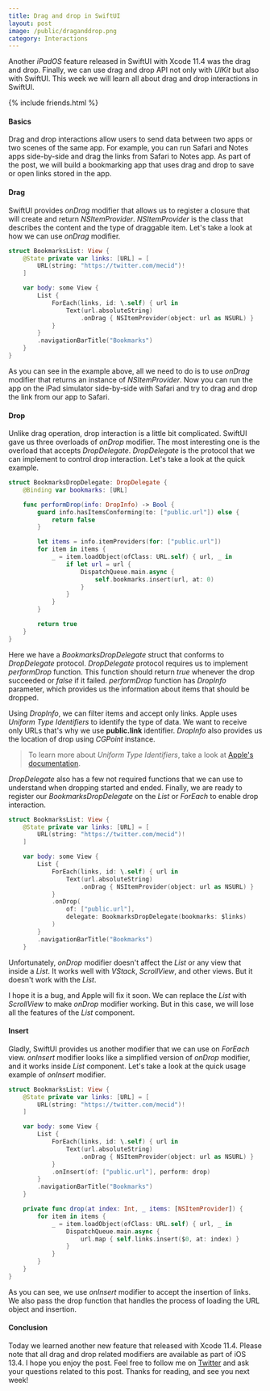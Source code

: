 ```yaml
---
title: Drag and drop in SwiftUI
layout: post
image: /public/draganddrop.png
category: Interactions
---
```


Another *iPadOS* feature released in SwiftUI with Xcode 11.4 was the drag and drop. Finally, we can use drag and drop API not only with *UIKit* but also with SwiftUI. This week we will learn all about drag and drop interactions in SwiftUI. 

{% include friends.html %}

#### Basics
Drag and drop interactions allow users to send data between two apps or two scenes of the same app. For example, you can run Safari and Notes apps side-by-side and drag the links from Safari to Notes app. As part of the post, we will build a bookmarking app that uses drag and drop to save or open links stored in the app.

#### Drag
SwiftUI provides *onDrag* modifier that allows us to register a closure that will create and return *NSItemProvider*. *NSItemProvider* is the class that describes the content and the type of draggable item. Let's take a look at how we can use *onDrag* modifier.

```swift
struct BookmarksList: View {
    @State private var links: [URL] = [
        URL(string: "https://twitter.com/mecid")!
    ]

    var body: some View {
        List {
            ForEach(links, id: \.self) { url in
                Text(url.absoluteString)
                    .onDrag { NSItemProvider(object: url as NSURL) }
            }
        }
        .navigationBarTitle("Bookmarks")
    }
}
```

As you can see in the example above, all we need to do is to use *onDrag* modifier that returns an instance of *NSItemProvider*. Now you can run the app on the iPad simulator side-by-side with Safari and try to drag and drop the link from our app to Safari.

#### Drop
Unlike drag operation, drop interaction is a little bit complicated. SwiftUI gave us three overloads of *onDrop* modifier. The most interesting one is the overload that accepts *DropDelegate*. *DropDelegate* is the protocol that we can implement to control drop interaction. Let's take a look at the quick example.

```swift
struct BookmarksDropDelegate: DropDelegate {
    @Binding var bookmarks: [URL]

    func performDrop(info: DropInfo) -> Bool {
        guard info.hasItemsConforming(to: ["public.url"]) else {
            return false
        }

        let items = info.itemProviders(for: ["public.url"])
        for item in items {
            _ = item.loadObject(ofClass: URL.self) { url, _ in
                if let url = url {
                    DispatchQueue.main.async {
                        self.bookmarks.insert(url, at: 0)
                    }
                }
            }
        }

        return true
    }
}
```

Here we have a *BookmarksDropDelegate* struct that conforms to *DropDelegate* protocol. *DropDelegate* protocol requires us to implement *performDrop* function. This function should return *true* whenever the drop succeeded or *false* if it failed. *performDrop* function has *DropInfo* parameter, which provides us the information about items that should be dropped.

Using *DropInfo*, we can filter items and accept only links. Apple uses *Uniform Type Identifiers* to identify the type of data. We want to receive only URLs that's why we use **public.link** identifier. *DropInfo* also provides us the location of drop using *CGPoint* instance.

> To learn more about *Uniform Type Identifiers*, take a look at [Apple's documentation](https://developer.apple.com/library/archive/documentation/FileManagement/Conceptual/understanding_utis/understand_utis_intro/understand_utis_intro.html).

*DropDelegate* also has a few not required functions that we can use to understand when dropping started and ended.
Finally, we are ready to register our *BookmarksDropDelegate* on the *List* or *ForEach* to enable drop interaction.

```swift
struct BookmarksList: View {
    @State private var links: [URL] = [
        URL(string: "https://twitter.com/mecid")!
    ]

    var body: some View {
        List {
            ForEach(links, id: \.self) { url in
                Text(url.absoluteString)
                    .onDrag { NSItemProvider(object: url as NSURL) }
            }
            .onDrop(
                of: ["public.url"],
                delegate: BookmarksDropDelegate(bookmarks: $links)
            )
        }
        .navigationBarTitle("Bookmarks")
    }
```

Unfortunately, *onDrop* modifier doesn't affect the *List* or any view that inside a *List*. It works well with *VStack*, *ScrollView*, and other views. But it doesn't work with the *List*.

I hope it is a bug, and Apple will fix it soon. We can replace the *List* with *ScrollView* to make *onDrop* modifier working. But in this case, we will lose all the features of the *List* component.

#### Insert
Gladly, SwiftUI provides us another modifier that we can use on *ForEach* view. *onInsert* modifier looks like a simplified version of *onDrop* modifier, and it works inside *List* component. Let's take a look at the quick usage example of *onInsert* modifier.

```swift
struct BookmarksList: View {
    @State private var links: [URL] = [
        URL(string: "https://twitter.com/mecid")!
    ]

    var body: some View {
        List {
            ForEach(links, id: \.self) { url in
                Text(url.absoluteString)
                    .onDrag { NSItemProvider(object: url as NSURL) }
            }
            .onInsert(of: ["public.url"], perform: drop)
        }
        .navigationBarTitle("Bookmarks")
    }

    private func drop(at index: Int, _ items: [NSItemProvider]) {
        for item in items {
            _ = item.loadObject(ofClass: URL.self) { url, _ in
                DispatchQueue.main.async {
                    url.map { self.links.insert($0, at: index) }
                }
            }
        }
    }
}
```

As you can see, we use *onInsert* modifier to accept the insertion of links. We also pass the drop function that handles the process of loading the URL object and insertion.

#### Conclusion
Today we learned another new feature that released with Xcode 11.4. Please note that all drag and drop related modifiers are available as part of iOS 13.4. I hope you enjoy the post. Feel free to follow me on [Twitter](https://twitter.com/mecid) and ask your questions related to this post. Thanks for reading, and see you next week!
